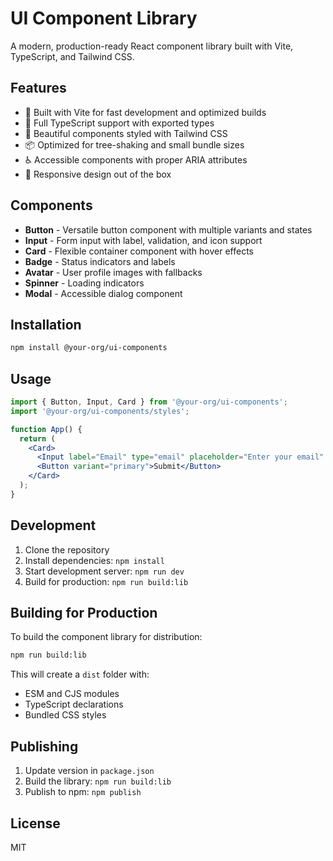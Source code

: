 # UI Component Library

A modern, production-ready React component library built with Vite, TypeScript, and Tailwind CSS.

## Features

- 🚀 Built with Vite for fast development and optimized builds
- 💪 Full TypeScript support with exported types
- 🎨 Beautiful components styled with Tailwind CSS
- 📦 Optimized for tree-shaking and small bundle sizes
- ♿ Accessible components with proper ARIA attributes
- 📱 Responsive design out of the box

## Components

- **Button** - Versatile button component with multiple variants and states
- **Input** - Form input with label, validation, and icon support
- **Card** - Flexible container component with hover effects
- **Badge** - Status indicators and labels
- **Avatar** - User profile images with fallbacks
- **Spinner** - Loading indicators
- **Modal** - Accessible dialog component

## Installation

```bash
npm install @your-org/ui-components
```

## Usage

```jsx
import { Button, Input, Card } from '@your-org/ui-components';
import '@your-org/ui-components/styles';

function App() {
  return (
    <Card>
      <Input label="Email" type="email" placeholder="Enter your email" />
      <Button variant="primary">Submit</Button>
    </Card>
  );
}
```

## Development

1. Clone the repository
2. Install dependencies: `npm install`
3. Start development server: `npm run dev`
4. Build for production: `npm run build:lib`

## Building for Production

To build the component library for distribution:

```bash
npm run build:lib
```

This will create a `dist` folder with:

- ESM and CJS modules
- TypeScript declarations
- Bundled CSS styles

## Publishing

1. Update version in `package.json`
2. Build the library: `npm run build:lib`
3. Publish to npm: `npm publish`

## License

MIT
